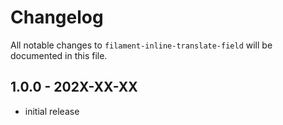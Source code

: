 # Changelog

All notable changes to `filament-inline-translate-field` will be documented in this file.

## 1.0.0 - 202X-XX-XX

- initial release
